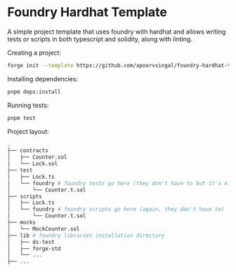 # Foundry Hardhat Template

A simple project template that uses foundry with hardhat and allows writing tests or scripts in both typescript and solidity, along with linting.

Creating a project:
```bash
forge init --template https://github.com/apoorvsingal/foundry-hardhat-template
```

Installing dependencies:
```bash
pnpm deps:install
```

Running tests:
```bash
pnpm test
```

Project layout:
```bash
.
├── contracts
│   ├── Counter.sol
│   └── Lock.sol
├── test
│   ├── Lock.ts
│   └── foundry # foundry tests go here (they don't have to but it's nice to have the separation)
│       └── Counter.t.sol
├── scripts
│   ├── Lock.ts
│   └── foundry # foundry scripts go here (again, they don't have to)
│       └── Counter.t.sol
├── mocks
│   └── MockCounter.sol
├── lib # foundry libraries installation directory
│   ├── ds-test
│   ├── forge-std
│   └── ...
├── ...
```